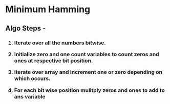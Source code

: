 # Minimum Hamming
<h2> 
Algo Steps -
</h2>
<h3>

1. Iterate over all the numbers bitwise.

2. Initialize zero and one count variables to count zeros and ones at respective bit position.

3. iterate over array and increment one or zero depending on which occurs.

4. For each bit wise position mulitply zeros and ones to add to ans variable 

</h3>

